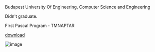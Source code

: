 Budapest University Of Engineering, Computer Science and Engineering

Didn't graduate.

First Pascal Program - TMNAPTAR

[download](/downloads/work/1999/TMCalendar1999.zip)

![image](/images/work_1999_tmnaptar.png)